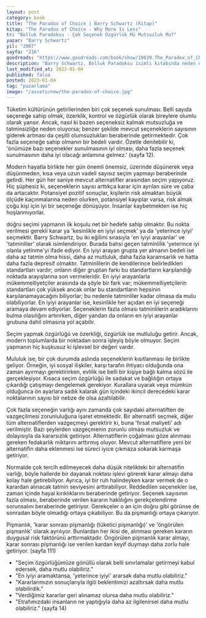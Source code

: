 ```yaml
---
layout: post
category: book
title: "The Paradox of Choice | Barry Schwartz (Kitap)"
kitap: "The Paradox of Choice - Why More Is Less"
tr: "Bolluk Paradoksu - Çok Seçenek Özgürlük Mü Mutsuzluk Mu?"
yazar: "Barry Schwartz"
yil: "2007"
sayfa: "216"
goodreads: "https://www.goodreads.com/book/show/10639.The_Paradox_of_Choice"
description: "Barry Schwartz, Bolluk Paradoksu isimli kitabında neden daha fazla seçeneğin daha fazla tatmin ve mutluluk getiremeyeceğini örneklerle açıklıyor."
last_modified_at: 2023-01-04
published: false
posted: 2023-01-04
tag: "pazarlama"
image: "/assets/new/the-paradox-of-choice.jpg"
---
```


Tüketim kültürünün getirilerinden biri çok seçenek sunulması. Belli sayıda seçeneğe sahip olmak, özerklik, kontrol ve özgürlük olarak bireylere olumlu olarak yansır. Ancak, nasıl ki bazen seçeneksiz kalmak mutsuzluğa ve tatminsizliğe neden oluyorsa; benzer şekilde mevcut seçeneklerin sayısının giderek artması da çeşitli olumsuzlukları beraberinde getirmektedir. Çok fazla seçeneğe sahip olmanın bir bedeli vardır. Özetle denilebilir ki, 'önümüze bazı seçenekler sunulmasının iyi olması, daha fazla seçenek sunulmasının daha iyi olacağı anlamına gelmez.' (sayfa 12).

Modern hayatla birlikte her gün önemli önemsiz, üzerinde düşünerek veya düşünmeden, kısa veya uzun vadeli sayısız seçim yapmayı beraberinde getirdi. Her gün her saniye mevcut alternatifler arasından seçim yapıyoruz. Hiç şüphesiz ki, seçeneklerin sayısı arttıkça karar için ayrılan süre ve çaba da artacaktır. Potansiyel pozitif sonuçlar, kişilerin risk almaktan büyük ölçüde kaçınmalarına neden olurken, potansiyel kayıplar varsa, risk almak çoğu kişi için iyi bir seçeneğe dönüşüyor. İnsanlar kaybetmekten ise hiç hoşlanmıyorlar.

doğru seçimi yapmanın ilk koşulu net bir hedefe sahip olmaktır. Bu nokta verilmesi gerekli karar ya 'kesinlikle en iyiyi seçmek' ya da 'yeterince iyiyi' seçmektir. Barry Schwartz, bu iki eğilimi sırasıyla 'en iyiyi arayanlar' ve 'tatminliler' olarak isimlendiriyor. Burada bahsi geçen tatminlilik 'yeterince iyi olanla yetinme'yi ifade ediyor. En iyiyi arayan grupta yer almanın bedeli ise daha az tatmin olma hissi, daha az mutluluk, daha fazla karamsarlık ve hatta daha fazla depresif olmaktır. Tatminlilerin de kendilerince belirledikleri standartları vardır; onların diğer gruptan farkı bu standartların karşılandığı noktada arayışlarına son vermeleridir. En iyiyi arayanlarla mükemmelliyetçiler arasında da şöyle bir fark var; mükemmelliyetçilerin standartları çok yüksek ancak onlar bu standartların hepsinin karşılanamayacağını biliyorlar; bu nedenle tatminliler kadar olmasa da mulu olabiliyorlar. En iyiyi arayanlar ise, kesinlikle her açıdan en iyi seçeneği aramaya devam ediyorlar. Seçeneklerin fazla olması tatminlilerin aradıklarını bulma olasılığını artırırken, diğer yandan da onların en iyiyi arayanlar grubuna dahil olmasına yol açabilir.

Seçim yapmak özgürlüğü ve özerkliği, özgürlük ise mutluluğu getirir. Ancak, modern toplumlarda bir noktadan sonra işleyiş böyle olmuyor. Seçim yapmanın hiç kuşkusuz ki işlevsel bir değeri vardır. 

Mululuk ise, bir çok durumda aslında seçeneklerin kısıtlanması ile birlikte geliyor. Örneğin, iyi sosyal ilişkiler, karşı tarafın ihtiyacı olduğunda ona zaman ayırmayı gerektirirken, evlilik ise belli bir kişiye bağlı kalma sözü ile gerçekleşiyor. Kısaca seçim özgürlüğü ile sadakat ve bağlılığın ortaya çıkardığı çatışmayı dengelemek gerekiyor. Kurallara uyarak veya mümkün olduğunca ön ayarlara sadık kalarak gün içindeki ikincil derecedeki karar noktalarının sayısı bir nebze de olsa azaltılabilir. 

Çok fazla seçeneğin varlığı aynı zamanda çok sayıdaki alternatiften de vazgeçilmesi zorunluluğuna işaret etmektedir. Bir alternatifi seçmek, diğer tüm alternatiflerden vazgeçmeyi gerektirir ki, buna 'fırsat maliyeti' adı verilmiştir. Bazı şeylerden vazgeçmenin zorunlu olması mutsuzluk ve dolayısıyla da kararsızlık getiriyor. Alternatiflerin çoğalması göze alınması gereken fedakarlık miktarını arttırmış oluyor. Mevcut alternatiflere yeni bir alternatifin daha eklenmesi ise süreci iyice çıkmaza sokarak karmaşa getiriyor.

Normalde çok tercih edilmeyecek daha düşük nitelikteki bir alternatifin varlığı, böyle hallerde bir dayanak noktası işlevi görerek karar almayı daha kolay hale getirebiliyor. Ayrıca, iyi bir ruh halindeyken karar vermek de o karardan alınacak tatmin seviyesini arttırabiliyor. Reddedilen seçenekler ise, zaman içinde hayal kırıklıklarını beraberinde getiriyor. Seçenek sayısının fazla olması, beraberinde verilen kararın haklılığını gerekçelendirme sorunsalını beraberinde getiriyor. Gerekçeler o an için doğru gibi görünse de sonradan böyle olmadığı ortaya çıkabiliyor. Bu da pişmanlığı ortaya çıkarıyor. 

Pişmanlık, 'karar sonrası pişmanlığı (tüketici pişmanlığı)' ve 'öngörülen pişmanlık' olarak ayrılıyor. Bunlardan her ikisi de, alınması gereken kararın duygusal risk faktörünü arttırmaktadır. Öngörülen pişmanlık karar almayı, karar sonrası pişmanlığı ise verilen kardan keyif duymayı daha zorlu hale getiriyor. (sayfa 111)

- "Seçim özgürlüğümüze gönüllü olarak belli sınırlamalar getirmeyi kabul edersek, daha mutlu olabiliriz."
- "En iyiyi aramaktansa, 'yeterince iyiyi' ararsak daha mutlu olabiliriz."
- "Kararlarımızın sonuçlarıyla ilgili beklentimizi azaltırsak daha mutlu olabilirdik."
- "Verdiğimiz kararlar geri alınamaz olursa daha mutlu olabiliriz."
- "Etrafımızdaki insanların ne yaptığıyla daha az ilgilenirsel daha mutlu olabiliriz." (sayfa 14)

